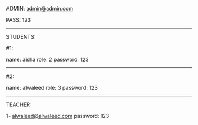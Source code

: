 ADMIN: admin@admin.com

PASS: 123

 
 *************************

 STUDENTS: 

#1: 

name: aisha
role: 2
password: 123
             
*************************** 
#2: 

name: alwaleed
role: 3
password: 123

*************************** 
TEACHER:

1- alwaleed@alwaleed.com
password: 123
